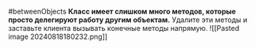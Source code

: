 #betweenObjects
**Класс имеет слишком много методов, которые просто делегируют работу другим объектам.**
Удалите эти методы и заставьте клиента вызывать конечные методы напрямую.
![[Pasted image 20240818180232.png]]
